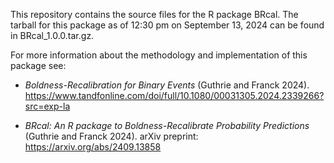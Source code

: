 This repository contains the source files for the R package BRcal.  The tarball for this package as of 12:30 pm on September 13, 2024 can be found in BRcal_1.0.0.tar.gz.  

For more information about the methodology and implementation of this package see:

- *Boldness-Recalibration for Binary Events* (Guthrie and Franck 2024). https://www.tandfonline.com/doi/full/10.1080/00031305.2024.2339266?src=exp-la

- *BRcal: An R package to Boldness-Recalibrate
Probability Predictions* (Guthrie and Franck 2024). arXiv preprint: https://arxiv.org/abs/2409.13858
